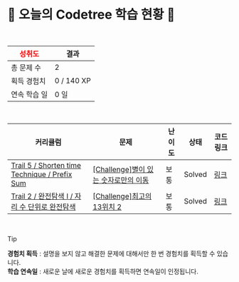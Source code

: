 # 🌲 오늘의 Codetree 학습 현황 🌲

<br />

| <span style="color:red;display:block;text-align:center;"> **성취도**</span> | 결과 |
|---|---|
| 총 문제 수 | 2 |
| 획득 경험치 | 0 / 140 XP |
| 연속 학습 일 | 0 일 |

<br />

|커리큘럼|문제|난이도|상태|코드 링크|
|---|---|---|---|---|
|[Trail 5 / Shorten time Technique / Prefix Sum](https://www.codetree.ai/trail-info/intermediate-mid/)|[[Challenge]별이 있는 숫자로만의 이동](https://www.codetree.ai/trails/complete/curated-cards/challenge-move-to-numbers-with-star/)|보통|Solved|[링크](https://github.com/min20ta/Algorithm/blob/main/250305/%EB%B3%84%EC%9D%B4%20%EC%9E%88%EB%8A%94%20%EC%88%AB%EC%9E%90%EB%A1%9C%EB%A7%8C%EC%9D%98%20%EC%9D%B4%EB%8F%99/move-to-numbers-with-star.java)|
|[Trail 2 / 완전탐색 I / 자리 수 단위로 완전탐색](https://www.codetree.ai/trail-info/novice-mid/)|[[Challenge]최고의 13위치 2](https://www.codetree.ai/trails/complete/curated-cards/challenge-best-place-of-13-2/)|보통|Solved|[링크](https://github.com/min20ta/Algorithm/blob/main/250305/%EC%B5%9C%EA%B3%A0%EC%9D%98%2013%EC%9C%84%EC%B9%98%202/best-place-of-13-2.java)|


<br />

> [!TIP]
> **경험치 획득** : 설명을 보지 않고 해결한 문제에 대해서만 한 번 경험치를 획득할 수 있습니다.  
> **학습 연속일** : 새로운 날에 새로운 경험치를 획득하면 연속일이 인정됩니다.

